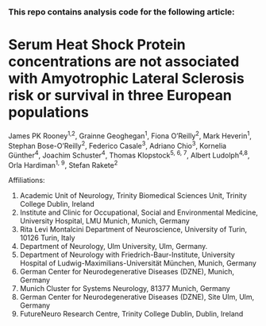 ### This repo contains analysis code for the following article:

# Serum Heat Shock Protein concentrations are not associated with Amyotrophic Lateral Sclerosis risk or survival in three European populations

James PK Rooney<sup>1,2</sup>, Grainne Geoghegan<sup>1</sup>, Fiona O’Reilly<sup>2</sup>, Mark Heverin<sup>1</sup>, Stephan Bose-O’Reilly<sup>2</sup>, Federico Casale<sup>3</sup>, Adriano Chio<sup>3</sup>, Kornelia Günther<sup>4</sup>, Joachim Schuster<sup>4</sup>, Thomas Klopstock<sup>5, 6, 7</sup>, Albert Ludolph<sup>4,8</sup>, Orla Hardiman<sup>1, 9</sup>, Stefan Rakete<sup>2</sup>

Affiliations:
1.	Academic Unit of Neurology, Trinity Biomedical Sciences Unit, Trinity College Dublin, Ireland
2.	Institute and Clinic for Occupational, Social and Environmental Medicine, University Hospital, LMU Munich, Munich, Germany
3.	Rita Levi Montalcini Department of Neuroscience, University of Turin, 10126 Turin, Italy
4.	Department of Neurology, Ulm University, Ulm, Germany.
5.	Department of Neurology with Friedrich-Baur-Institute, University Hospital of Ludwig-Maximilians-Universität München, Munich, Germany
6.	German Center for Neurodegenerative Diseases (DZNE), Munich, Germany
7.	Munich Cluster for Systems Neurology, 81377 Munich, Germany 
8.	German Center for Neurodegenerative Diseases (DZNE), Site Ulm, Ulm, Germany
9.	FutureNeuro Research Centre, Trinity College Dublin, Dublin, Ireland

